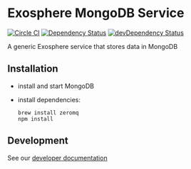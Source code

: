 # Exosphere MongoDB Service 

[![Circle CI](https://circleci.com/gh/Originate/exosphere-mongodb-service.svg?style=shield&circle-token=389739b88cceec7155d0253e1560339a8409fd98)](https://circleci.com/gh/Originate/exosphere-mongodb-service)
[![Dependency Status](https://david-dm.org/originate/exosphere-mongodb-service.svg)](https://david-dm.org/originate/exosphere-mongodb-service)
[![devDependency Status](https://david-dm.org/originate/exosphere-mongodb-service/dev-status.svg)](https://david-dm.org/originate/exosphere-mongodb-service#info=devDependencies)


A generic Exosphere service that stores data in MongoDB


## Installation

* install and start MongoDB

* install dependencies:

  ```
  brew install zeromq
  npm install
  ```

## Development

See our [developer documentation](CONTRIBUTING.md)
